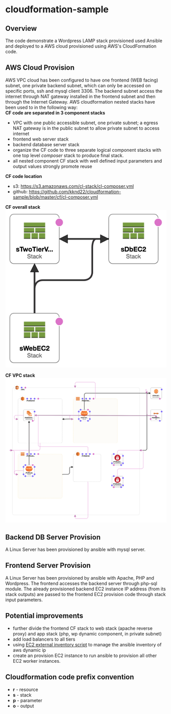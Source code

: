 # cloudformation-sample  

## Overview  
The code demonstrate a Wordpress LAMP stack provisioned used Ansible and deployed to a AWS cloud provisioned using AWS's CloudFormation code.  


## AWS Cloud Provision 
AWS VPC cloud has been configured to have one frontend (WEB facing) subnet, one private backend subnet, which can only be accessed on specific ports, ssh and mysql client 3306. The backend subnet access the internet through NAT gateway installed in the frontend subnet and then through the Internet Gateway. AWS cloudformation nested stacks have been used to in the following way:  
**CF code are separated in 3 component stacks**    
  - VPC with one public accessible subnet, one private subnet; a egress NAT gateway is in the public subnet to allow private subnet to access internet
  - frontend web server stack
  - backend database server stack
- organize the CF code to three separate logical component stacks with one top level *composer* stack to produce final stack.
- all nested component CF stack with well defined input parameters and output values strongly promote reuse  

**CF code location**  
 - s3: https://s3.amazonaws.com/cl-stack/cl-composer.yml
 - github: https://github.com/kknd22/cloudformation-sample/blob/master/cf/cl-composer.yml
   

**CF overall stack**    
![CF overall stack](https://github.com/kknd22/cloudformation-sample/blob/master/cf/diagrams/cl-composer.png)  

**CF VPC stack**  
![CF VPC stack](https://github.com/kknd22/cloudformation-sample/blob/master/cf/diagrams/vpc.png)  

## Backend DB Server Provision  
A Linux Server has been provisioned by ansible with mysql server.  

## Frontend Server Provision  
A Linux Server has been provisioned by ansible with Apache, PHP and Wordpress. The frontend accesses the backend server through php-sql module. The already provisioned backend EC2 instance IP address (from its stack outputs) are passed to the frontend EC2 provision code through stack input parameters.  


## Potential improvements
* further divide the frontend CF stack to web stack (apache reverse proxy) and app stack (php, wp dynamic component, in private subnet)
* add load balancers to all tiers
* using [EC2 external inventory script](https://raw.githubusercontent.com/ansible/ansible/devel/contrib/inventory/ec2.py) to manage the ansible inventory of aws dynamic ip  
* create an provision EC2 instance to run ansible to provision all other EC2 worker instances.

## Cloudformation code prefix convention  
* **r** - resource  
* **s** - stack  
* **p** - parameter  
* **o** - output  


